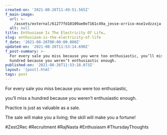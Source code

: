 ```yaml
---
created-on: '2021-08-26T11:49:51.565Z'
f_main-image:
  url: >-
    /assets/external/61277fd10109ae0e7161c49a_jesse-orrico-mse1vdzzxja-unsplash.jpg
  alt: null
title: Enthusiasm Is The Electricity Of Life…
slug: enthusiasm-is-the-electricity-of-life
f_date: '2021-08-26T00:00:00.000Z'
updated-on: '2021-08-26T11:53:14.690Z'
f_post-summary: >-
  For every sale you miss because you were too enthusiastic, you’ll miss a
  hundred because you weren’t enthusiastic enough.
published-on: '2021-08-26T11:53:18.073Z'
layout: '[post].html'
tags: post
---
```


For every sale you miss because you were too enthusiastic,

you’ll miss a hundred because you weren’t enthusiastic enough.

Practice is just as valuable as a sale.

The sale will make you a living; the skill will make you a fortune!

#Zest2Rec #Recruitment #RajNasta #Enthusiasm #ThursdayThoughts

‍
